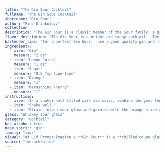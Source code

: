 ```yaml
---
title: "The Gin Sour Cocktail"
fullname: "The Gin Sour Cocktail"
shortname: "Gin Sour"
author: "Pure Drinkology"
collection:
description: "The Gin Sour is a classic member of the Sour family, a group of cocktails typically made with a spirit, citrus juice, and sweetener. Its origins are murky, but it's likely a variation on the Whiskey Sour, popularized in the 19th century and enjoyed by both bartenders and home drinkers alike. "
flavor_description: "The Gin Sour is a bright and tangy cocktail.  The juniper-forward gin provides a dry, herbal base, balanced by the tartness of lemon juice and sweetness of sugar. A touch of orange zest adds citrusy complexity, while the maraschino cherry brings a playful, slightly sweet note. The overall profile is refreshing, with a tart-sweet finish that leaves you craving another sip. "
bartender_tips: "For a perfect Gin Sour,  use a good quality gin and fresh lemon juice.  Shake vigorously with ice to chill and emulsify.  Use a bar spoon to gently stir the cocktail before serving.  For a visually appealing presentation, garnish with a lemon twist and a maraschino cherry, resting on the edge of the glass.  "
ingredients:
  - item: "Gin"
    measure: "2 oz"
  - item: "Lemon Juice"
    measure: "1 oz"
  - item: "Sugar"
    measure: "0.5 Tsp Superfine"
  - item: "Orange"
    measure: "1"
  - item: "Maraschino Cherry"
    measure: "1"
instructions:
  - item: "In a shaker half-filled with ice cubes, combine the gin, lemon juice, and sugar."
  - item: "Shake well."
  - item: "Strain into a sour glass and garnish with the orange slice and the cherry."
glass: "Whiskey sour glass"
category: "cocktail"
has_alcohol: true
base_spirit: "gin"
family: "sour"
visual: "## LLM Prompt:Imagine a **Gin Sour** in a **chilled coupe glass**. Describe the visual details of this cocktail, focusing on:* **Color:** What is the overall hue of the drink? Is it a vibrant yellow, a pale lemon, or something in between? Does it have any layers or gradients? * **Texture:** Is it cloudy or clear? Are there any bubbles or foam?* **Garnish:**  How is the orange slice positioned? How does the maraschino cherry add to the visual appeal?  * **Lighting:** How does the light play on the drink? Does it create a sparkle or a frosted appearance?Remember, your description should evoke a sense of visual delight and make the reader crave a sip of this classic cocktail. "
source: "thecocktaildb"
---
```


